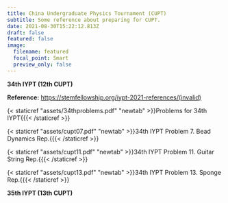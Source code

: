 ```yaml
---
title: China Undergraduate Physics Tournament (CUPT)
subtitle: Some reference about preparing for CUPT.
date: 2021-08-30T15:22:12.813Z
draft: false
featured: false
image:
  filename: featured
  focal_point: Smart
  preview_only: false
---
```

**34th IYPT (12th CUPT)**

**Reference:** https://stemfellowship.org/iypt-2021-references/(invalid)

{< staticref "assets/34thproblems.pdf" "newtab" >}}Problems for 34th IYPT{{{< /staticref >}}

{< staticref "assets/cupt07.pdf" "newtab" >}}34th IYPT Problem 7. Bead Dynamics Rep.{{{< /staticref >}}

{< staticref "assets/cupt11.pdf" "newtab" >}}34th IYPT Problem 11. Guitar String Rep.{{{< /staticref >}}

{< staticref "assets/cupt13.pdf" "newtab" >}}34th IYPT Problem 13. Sponge Rep.{{{< /staticref >}}



**35th IYPT (13th CUPT)**